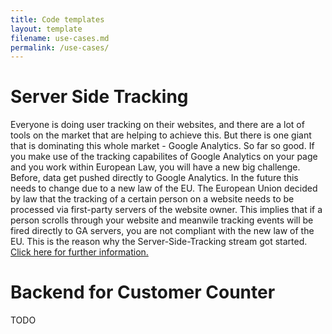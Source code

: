 ```yaml
---
title: Code templates
layout: template
filename: use-cases.md
permalink: /use-cases/
--- 
```

# Server Side Tracking
Everyone is doing user tracking on their websites, and there are a lot of tools on the market that are helping to achieve this. But there is one giant that is dominating this whole market - Google Analytics. So far so good. If you make use of the tracking capabilites of Google Analytics on your page and you work within European Law, you will have a new big challenge.
Before, data get pushed directly to Google Analytics. In the future this needs to change due to a new law of the EU. The European Union decided by law that the tracking of a certain person on a website needs to be processed via first-party servers of the website owner. This implies that if a person scrolls through your website and meanwile tracking events will be fired directly to GA servers, you are not compliant with the new law of the EU. This is the reason why the Server-Side-Tracking stream got started. [Click here for further information.]({{site.baseurl}}/use-cases/sst/)

# Backend for Customer Counter
TODO